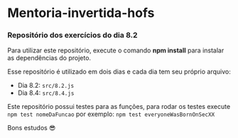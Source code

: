# Mentoria-invertida-hofs

### Repositório dos exercícios do dia 8.2

Para utilizar este repositório, execute o comando **npm install** para instalar as dependências do projeto.

Esse repositório é utilizado em dois dias e cada dia tem seu próprio arquivo:

- Dia 8.2: `src/8.2.js`
- Dia 8.4: `src/8.4.js`

Este repositório possui testes para as funções, para rodar os testes execute `npm test nomeDaFuncao` por exemplo: `npm test everyoneWasBornOnSecXX`

Bons estudos :sunglasses:
